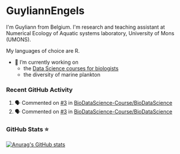 <!--
**GuyliannEngels/GuyliannEngels** is a ✨ _special_ ✨ repository because its `README.md` (this file) appears on your GitHub profile.

Here are some ideas to get you started:

- 🔭 I’m currently working on ...
- 🌱 I’m currently learning ...
- 👯 I’m looking to collaborate on ...
- 🤔 I’m looking for help with ...
- 💬 Ask me about ...
- 📫 How to reach me: ...
- 😄 Pronouns: ...
- ⚡ Fun fact: ...
-->

# GuyliannEngels

I'm Guyliann from Belgium. I'm research and teaching assistant at Numerical Ecology of Aquatic systems laboratory, University of Mons (UMONS).

My languages of choice are R.

- 🔭 I’m currently working on
  - the [Data Science courses for biologists](https://github.com/BioDataScience-Course) 
  - the diversity of marine plankton 

### Recent GitHub Activity

<!--START_SECTION:activity-->
1. 🗣 Commented on [#3](https://github.com/BioDataScience-Course/BioDataScience/issues/3) in [BioDataScience-Course/BioDataScience](https://github.com/BioDataScience-Course/BioDataScience)
2. 🗣 Commented on [#3](https://github.com/BioDataScience-Course/BioDataScience/issues/3) in [BioDataScience-Course/BioDataScience](https://github.com/BioDataScience-Course/BioDataScience)
<!--END_SECTION:activity-->

### GitHub Stats ⭐ 

[![Anurag's GitHub stats](https://github-readme-stats.vercel.app/api?username=GuyliannEngels&show_icons=true&hide_border=false&title_color=3B1F94f&icon_color=FFE500&bg_color=09131B&text_color=ffffff&border_color=0c1a25)](https://github.com/anuraghazra/github-readme-stats)

